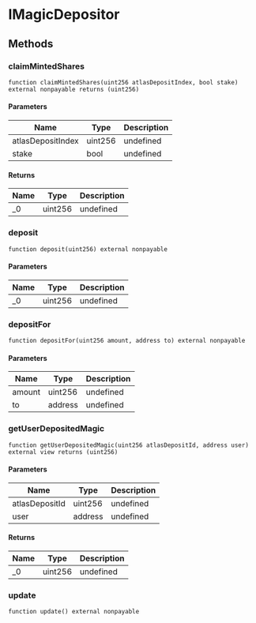 # IMagicDepositor

## Methods

### claimMintedShares

```solidity
function claimMintedShares(uint256 atlasDepositIndex, bool stake) external nonpayable returns (uint256)
```

#### Parameters

| Name              | Type    | Description |
| ----------------- | ------- | ----------- |
| atlasDepositIndex | uint256 | undefined   |
| stake             | bool    | undefined   |

#### Returns

| Name | Type    | Description |
| ---- | ------- | ----------- |
| \_0  | uint256 | undefined   |

### deposit

```solidity
function deposit(uint256) external nonpayable
```

#### Parameters

| Name | Type    | Description |
| ---- | ------- | ----------- |
| \_0  | uint256 | undefined   |

### depositFor

```solidity
function depositFor(uint256 amount, address to) external nonpayable
```

#### Parameters

| Name   | Type    | Description |
| ------ | ------- | ----------- |
| amount | uint256 | undefined   |
| to     | address | undefined   |

### getUserDepositedMagic

```solidity
function getUserDepositedMagic(uint256 atlasDepositId, address user) external view returns (uint256)
```

#### Parameters

| Name           | Type    | Description |
| -------------- | ------- | ----------- |
| atlasDepositId | uint256 | undefined   |
| user           | address | undefined   |

#### Returns

| Name | Type    | Description |
| ---- | ------- | ----------- |
| \_0  | uint256 | undefined   |

### update

```solidity
function update() external nonpayable
```
